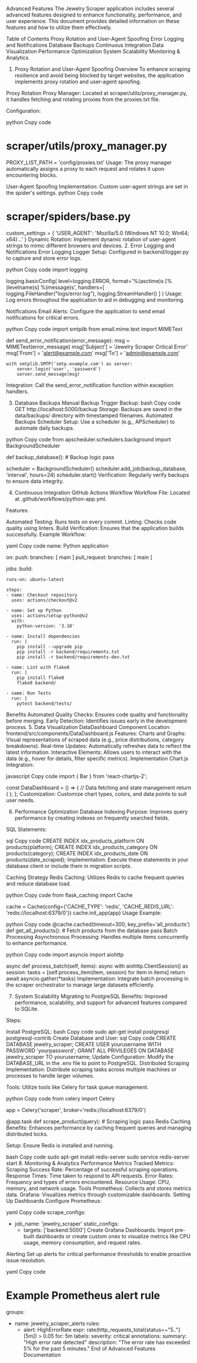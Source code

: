 
Advanced Features
The Jewelry Scraper application includes several advanced features designed to enhance functionality, performance, and user experience. This document provides detailed information on these features and how to utilize them effectively.

Table of Contents
Proxy Rotation and User-Agent Spoofing
Error Logging and Notifications
Database Backups
Continuous Integration
Data Visualization
Performance Optimization
System Scalability
Monitoring & Analytics
1. Proxy Rotation and User-Agent Spoofing
Overview
To enhance scraping resilience and avoid being blocked by target websites, the application implements proxy rotation and user-agent spoofing.

Proxy Rotation
Proxy Manager: Located at scraper/utils/proxy_manager.py, it handles fetching and rotating proxies from the proxies.txt file.

Configuration:

python
Copy code
# scraper/utils/proxy_manager.py
PROXY_LIST_PATH = 'config/proxies.txt'
Usage: The proxy manager automatically assigns a proxy to each request and rotates it upon encountering blocks.

User-Agent Spoofing
Implementation: Custom user-agent strings are set in the spider's settings.
python
Copy code
# scraper/spiders/base.py
custom_settings = {
    'USER_AGENT': 'Mozilla/5.0 (Windows NT 10.0; Win64; x64)...'
}
Dynamic Rotation: Implement dynamic rotation of user-agent strings to mimic different browsers and devices.
2. Error Logging and Notifications
Error Logging
Logger Setup: Configured in backend/logger.py to capture and store error logs.

python
Copy code
import logging

logging.basicConfig(
    level=logging.ERROR,
    format='%(asctime)s [%(levelname)s] %(message)s',
    handlers=[
        logging.FileHandler("logs/error.log"),
        logging.StreamHandler()
    ]
)
Usage: Log errors throughout the application to aid in debugging and monitoring.

Notifications
Email Alerts: Configure the application to send email notifications for critical errors.

python
Copy code
import smtplib
from email.mime.text import MIMEText

def send_error_notification(error_message):
    msg = MIMEText(error_message)
    msg['Subject'] = 'Jewelry Scraper Critical Error'
    msg['From'] = 'alert@example.com'
    msg['To'] = 'admin@example.com'

    with smtplib.SMTP('smtp.example.com') as server:
        server.login('user', 'password')
        server.send_message(msg)
Integration: Call the send_error_notification function within exception handlers.

3. Database Backups
Manual Backup
Trigger Backup:
bash
Copy code
GET http://localhost:5000/backup
Storage: Backups are saved in the data/backups/ directory with timestamped filenames.
Automated Backups
Scheduler Setup: Use a scheduler (e.g., APScheduler) to automate daily backups.

python
Copy code
from apscheduler.schedulers.background import BackgroundScheduler

def backup_database():
    # Backup logic
    pass

scheduler = BackgroundScheduler()
scheduler.add_job(backup_database, 'interval', hours=24)
scheduler.start()
Verification: Regularly verify backups to ensure data integrity.

4. Continuous Integration
GitHub Actions Workflow
Workflow File: Located at .github/workflows/python-app.yml.

Features:

Automated Testing: Runs tests on every commit.
Linting: Checks code quality using linters.
Build Verification: Ensures that the application builds successfully.
Example Workflow:

yaml
Copy code
name: Python application

on:
  push:
    branches: [ main ]
  pull_request:
    branches: [ main ]

jobs:
  build:

    runs-on: ubuntu-latest

    steps:
    - name: Checkout repository
      uses: actions/checkout@v2

    - name: Set up Python
      uses: actions/setup-python@v2
      with:
        python-version: '3.10'

    - name: Install dependencies
      run: |
        pip install --upgrade pip
        pip install -r backend/requirements.txt
        pip install -r backend/requirements-dev.txt

    - name: Lint with flake8
      run: |
        pip install flake8
        flake8 backend/

    - name: Run Tests
      run: |
        pytest backend/tests/
Benefits
Automated Quality Checks: Ensures code quality and functionality before merging.
Early Detection: Identifies issues early in the development process.
5. Data Visualization
DataDashboard Component
Location: frontend/src/components/DataDashboard.js
Features:
Charts and Graphs: Visual representations of scraped data (e.g., price distributions, category breakdowns).
Real-time Updates: Automatically refreshes data to reflect the latest information.
Interactive Elements: Allows users to interact with the data (e.g., hover for details, filter specific metrics).
Implementation
Chart.js Integration:

javascript
Copy code
import { Bar } from 'react-chartjs-2';

const DataDashboard = () => {
    // Data fetching and state management
    return (
        <Bar data={chartData} options={chartOptions} />
    );
};
Customization: Customize chart types, colors, and data points to suit user needs.

6. Performance Optimization
Database Indexing
Purpose: Improves query performance by creating indexes on frequently searched fields.

SQL Statements:

sql
Copy code
CREATE INDEX idx_products_platform ON products(platform);
CREATE INDEX idx_products_category ON products(category);
CREATE INDEX idx_products_date ON products(date_scraped);
Implementation: Execute these statements in your database client or include them in migration scripts.

Caching Strategy
Redis Caching: Utilizes Redis to cache frequent queries and reduce database load.

python
Copy code
from flask_caching import Cache

cache = Cache(config={'CACHE_TYPE': 'redis', 'CACHE_REDIS_URL': 'redis://localhost:6379/0'})
cache.init_app(app)
Usage Example:

python
Copy code
@cache.cached(timeout=300, key_prefix='all_products')
def get_all_products():
    # Fetch products from the database
    pass
Batch Processing
Asynchronous Processing: Handles multiple items concurrently to enhance performance.

python
Copy code
import asyncio
import aiohttp

async def process_batch(self, items):
    async with aiohttp.ClientSession() as session:
        tasks = [self.process_item(item, session) for item in items]
        return await asyncio.gather(*tasks)
Implementation: Integrate batch processing in the scraper orchestrator to manage large datasets efficiently.

7. System Scalability
Migrating to PostgreSQL
Benefits: Improved performance, scalability, and support for advanced features compared to SQLite.

Steps:

Install PostgreSQL:
bash
Copy code
sudo apt-get install postgresql postgresql-contrib
Create Database and User:
sql
Copy code
CREATE DATABASE jewelry_scraper;
CREATE USER yourusername WITH PASSWORD 'yourpassword';
GRANT ALL PRIVILEGES ON DATABASE jewelry_scraper TO yourusername;
Update Configuration: Modify the DATABASE_URL in the .env file to point to PostgreSQL.
Distributed Scraping
Implementation: Distribute scraping tasks across multiple machines or processes to handle larger volumes.

Tools: Utilize tools like Celery for task queue management.

python
Copy code
from celery import Celery

app = Celery('scraper', broker='redis://localhost:6379/0')

@app.task
def scrape_product(query):
    # Scraping logic
    pass
Redis Caching
Benefits: Enhances performance by caching frequent queries and managing distributed locks.

Setup: Ensure Redis is installed and running.

bash
Copy code
sudo apt-get install redis-server
sudo service redis-server start
8. Monitoring & Analytics
Performance Metrics
Tracked Metrics:
Scraping Success Rate: Percentage of successful scraping operations.
Response Times: Time taken to respond to API requests.
Error Rates: Frequency and types of errors encountered.
Resource Usage: CPU, memory, and network usage.
Tools
Prometheus: Collects and stores metrics data.
Grafana: Visualizes metrics through customizable dashboards.
Setting Up Dashboards
Configure Prometheus:

yaml
Copy code
scrape_configs:
  - job_name: 'jewelry_scraper'
    static_configs:
      - targets: ['backend:5000']
Create Grafana Dashboards: Import pre-built dashboards or create custom ones to visualize metrics like CPU usage, memory consumption, and request rates.

Alerting
Set up alerts for critical performance thresholds to enable proactive issue resolution.

yaml
Copy code
# Example Prometheus alert rule
groups:
  - name: jewelry_scraper_alerts
    rules:
      - alert: HighErrorRate
        expr: rate(http_requests_total{status=~"5.."}[5m]) > 0.05
        for: 5m
        labels:
          severity: critical
        annotations:
          summary: "High error rate detected"
          description: "The error rate has exceeded 5% for the past 5 minutes."
End of Advanced Features Documentation 
